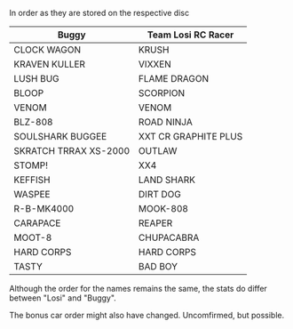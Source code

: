In order as they are stored on the respective disc

| Buggy                 | Team Losi RC Racer   | 
| --------------------- | -------------------- | 
| CLOCK WAGON           | KRUSH                | 
| KRAVEN KULLER         | VIXXEN               | 
| LUSH BUG              | FLAME DRAGON         | 
| BLOOP                 | SCORPION             | 
| VENOM                 | VENOM                | 
| BLZ-808               | ROAD NINJA           |
| SOULSHARK BUGGEE      | XXT CR GRAPHITE PLUS | 
| SKRATCH TRRAX XS-2000 | OUTLAW               | 
| STOMP!                | XX4                  | 
| KEFFISH               | LAND SHARK           | 
| WASPEE                | DIRT DOG             | 
| R-B-MK4000            | MOOK-808             | 
| CARAPACE              | REAPER               | 
| MOOT-8                | CHUPACABRA           | 
| HARD CORPS            | HARD CORPS           | 
| TASTY                 | BAD BOY              | 

Although the order for the names remains the same, the stats do differ between "Losi" and "Buggy".

The bonus car order might also have changed. Uncomfirmed, but possible.
